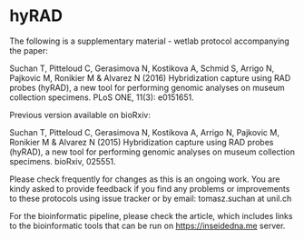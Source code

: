 # hyRAD

The following is a supplementary material - wetlab protocol accompanying the paper:

Suchan T, Pitteloud C, Gerasimova N, Kostikova A, Schmid S, Arrigo N, Pajkovic M, Ronikier M & Alvarez N (2016) Hybridization capture using RAD probes (hyRAD), a new tool for performing genomic analyses on museum collection specimens. PLoS ONE, 11(3): e0151651.

Previous version available on bioRxiv:

Suchan T, Pitteloud C, Gerasimova N, Kostikova A, Arrigo N, Pajkovic M, Ronikier M & Alvarez N (2015) Hybridization capture using RAD probes (hyRAD), a new tool for performing genomic analyses on museum collection specimens. bioRxiv, 025551.

Please check frequently for changes as this is an ongoing work. You are kindy asked to provide feedback if you find any problems or improvements to these protocols using issue tracker or by email: tomasz.suchan at unil.ch

For the bioinformatic pipeline, please check the article, which includes links to the bioinformatic tools that can be run on https://inseidedna.me server.
